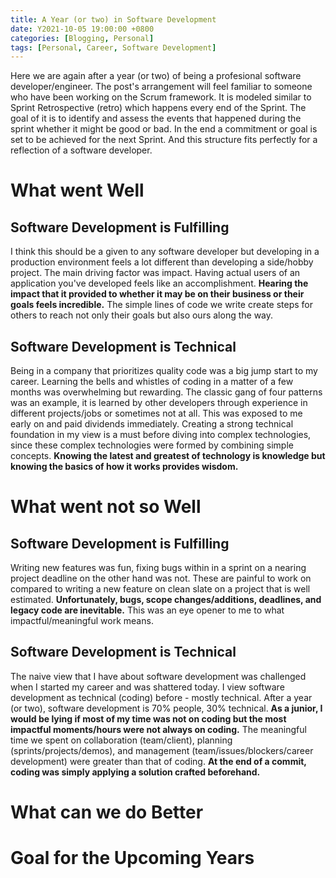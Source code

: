 ```yaml
---
title: A Year (or two) in Software Development
date: Y2021-10-05 19:00:00 +0800
categories: [Blogging, Personal]
tags: [Personal, Career, Software Development]
---
```


Here we are again after a year (or two) of being a profesional software developer/engineer. The post's arrangement will feel familiar to someone who have been working on the Scrum framework. It is modeled similar to Sprint Retrospective (retro) which happens every end of the Sprint. The goal of it is to identify and assess the events that happened during the sprint whether it might be good or bad. In the end a commitment or goal is set to be achieved for the next Sprint. And this structure fits perfectly for a reflection of a software developer.

# What went Well
## Software Development is Fulfilling
I think this should be a given to any software developer but developing in a production environment feels a lot different than developing a side/hobby project. The main driving factor was impact. Having actual users of an application you've developed feels like an accomplishment. __Hearing the impact that it provided to whether it may be on their business or their goals feels incredible.__ The simple lines of code we write create steps for others to reach not only their goals but also ours along the way.

## Software Development is Technical
Being in a company that prioritizes quality code was a big jump start to my career. Learning the bells and whistles of coding in a matter of a few months was overwhelming but rewarding. The classic gang of four patterns was an example, it is learned by other developers through experience in different projects/jobs or sometimes not at all. This was exposed to me early on and paid dividends immediately. Creating a strong technical foundation in my view is a must before diving into complex technologies, since these complex technologies were formed by combining simple concepts. __Knowing the latest and greatest of technology is knowledge but knowing the basics of how it works provides wisdom.__

# What went not so Well
## Software Development is Fulfilling
Writing new features was fun, fixing bugs within in a sprint on a nearing project deadline on the other hand was not. These are painful to work on compared to writing a new feature on clean slate on a project that is well estimated. __Unfortunately, bugs, scope changes/additions, deadlines, and legacy code are inevitable.__ This was an eye opener to me to what impactful/meaningful work means.

## Software Development is Technical
The naive view that I have about software development was challenged when I started my career and was shattered today. I view software development as technical (coding) before - mostly technical. After a year (or two), software development is 70% people, 30% technical. __As a junior, I would be lying if most of my time was not on coding but the most impactful moments/hours were not always on coding.__ The meaningful time we spent on collaboration (team/client), planning (sprints/projects/demos), and management (team/issues/blockers/career development) were greater than that of coding. __At the end of a commit, coding was simply applying a solution crafted beforehand.__

# What can we do Better
# Goal for the Upcoming Years